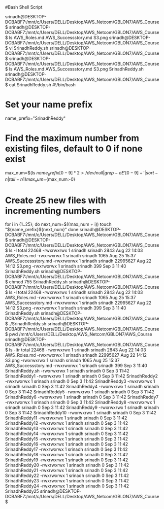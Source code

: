 #Bash Shell Script

srinadh@DESKTOP-DCBABF7:/mnt/c/Users/DELL/Desktop/AWS_Netcom/GBLON7/AWS_Course$
srinadh@DESKTOP-DCBABF7:/mnt/c/Users/DELL/Desktop/AWS_Netcom/GBLON7/AWS_Course$ ls
AWS_Roles.md  AWS_Successstory.md  S3.png
srinadh@DESKTOP-DCBABF7:/mnt/c/Users/DELL/Desktop/AWS_Netcom/GBLON7/AWS_Course$ vi SrinadhReddy.sh
srinadh@DESKTOP-DCBABF7:/mnt/c/Users/DELL/Desktop/AWS_Netcom/GBLON7/AWS_Course$ 
srinadh@DESKTOP-DCBABF7:/mnt/c/Users/DELL/Desktop/AWS_Netcom/GBLON7/AWS_Course$ ls
AWS_Roles.md  AWS_Successstory.md  S3.png  SrinadhReddy.sh
srinadh@DESKTOP-DCBABF7:/mnt/c/Users/DELL/Desktop/AWS_Netcom/GBLON7/AWS_Course$ cat SrinadhReddy.sh
#!/bin/bash

# Set your name prefix
name_prefix="SrinadhReddy"

# Find the maximum number from existing files, default to 0 if none exist
max_num=$(ls ${name_prefix}[0-9]* 2>/dev/null | grep -oE '[0-9]+' | sort -n | tail -n 1)
max_num=${max_num:-0}

# Create 25 new files with incrementing numbers

for i in {1..25}; do
            next_num=$((max_num + i))
                touch "${name_prefix}${next_num}"
        done
srinadh@DESKTOP-DCBABF7:/mnt/c/Users/DELL/Desktop/AWS_Netcom/GBLON7/AWS_Course$ 
srinadh@DESKTOP-DCBABF7:/mnt/c/Users/DELL/Desktop/AWS_Netcom/GBLON7/AWS_Course$ ls -l
total 22468
-rwxrwxrwx 1 srinadh srinadh     2843 Aug 22 14:03 AWS_Roles.md
-rwxrwxrwx 1 srinadh srinadh     1065 Aug 25 15:37 AWS_Successstory.md
-rwxrwxrwx 1 srinadh srinadh 22995627 Aug 22 14:12 S3.png
-rwxrwxrwx 1 srinadh srinadh      399 Sep  3 11:40 SrinadhReddy.sh
srinadh@DESKTOP-DCBABF7:/mnt/c/Users/DELL/Desktop/AWS_Netcom/GBLON7/AWS_Course$ chmod 755 SrinadhReddy.sh 
srinadh@DESKTOP-DCBABF7:/mnt/c/Users/DELL/Desktop/AWS_Netcom/GBLON7/AWS_Course$ ls -l
total 22468
-rwxrwxrwx 1 srinadh srinadh     2843 Aug 22 14:03 AWS_Roles.md
-rwxrwxrwx 1 srinadh srinadh     1065 Aug 25 15:37 AWS_Successstory.md
-rwxrwxrwx 1 srinadh srinadh 22995627 Aug 22 14:12 S3.png
-rwxrwxrwx 1 srinadh srinadh      399 Sep  3 11:40 SrinadhReddy.sh
srinadh@DESKTOP-DCBABF7:/mnt/c/Users/DELL/Desktop/AWS_Netcom/GBLON7/AWS_Course$ ./SrinadhReddy.sh 
srinadh@DESKTOP-DCBABF7:/mnt/c/Users/DELL/Desktop/AWS_Netcom/GBLON7/AWS_Course$ pwd
/mnt/c/Users/DELL/Desktop/AWS_Netcom/GBLON7/AWS_Course
srinadh@DESKTOP-DCBABF7:/mnt/c/Users/DELL/Desktop/AWS_Netcom/GBLON7/AWS_Course$ ls -ltr
total 22468
-rwxrwxrwx 1 srinadh srinadh     2843 Aug 22 14:03 AWS_Roles.md
-rwxrwxrwx 1 srinadh srinadh 22995627 Aug 22 14:12 S3.png
-rwxrwxrwx 1 srinadh srinadh     1065 Aug 25 15:37 AWS_Successstory.md
-rwxrwxrwx 1 srinadh srinadh      399 Sep  3 11:40 SrinadhReddy.sh
-rwxrwxrwx 1 srinadh srinadh        0 Sep  3 11:42 SrinadhReddy1
-rwxrwxrwx 1 srinadh srinadh        0 Sep  3 11:42 SrinadhReddy2
-rwxrwxrwx 1 srinadh srinadh        0 Sep  3 11:42 SrinadhReddy3
-rwxrwxrwx 1 srinadh srinadh        0 Sep  3 11:42 SrinadhReddy4
-rwxrwxrwx 1 srinadh srinadh        0 Sep  3 11:42 SrinadhReddy5
-rwxrwxrwx 1 srinadh srinadh        0 Sep  3 11:42 SrinadhReddy6
-rwxrwxrwx 1 srinadh srinadh        0 Sep  3 11:42 SrinadhReddy7
-rwxrwxrwx 1 srinadh srinadh        0 Sep  3 11:42 SrinadhReddy8
-rwxrwxrwx 1 srinadh srinadh        0 Sep  3 11:42 SrinadhReddy9
-rwxrwxrwx 1 srinadh srinadh        0 Sep  3 11:42 SrinadhReddy10
-rwxrwxrwx 1 srinadh srinadh        0 Sep  3 11:42 SrinadhReddy11
-rwxrwxrwx 1 srinadh srinadh        0 Sep  3 11:42 SrinadhReddy12
-rwxrwxrwx 1 srinadh srinadh        0 Sep  3 11:42 SrinadhReddy13
-rwxrwxrwx 1 srinadh srinadh        0 Sep  3 11:42 SrinadhReddy14
-rwxrwxrwx 1 srinadh srinadh        0 Sep  3 11:42 SrinadhReddy15
-rwxrwxrwx 1 srinadh srinadh        0 Sep  3 11:42 SrinadhReddy16
-rwxrwxrwx 1 srinadh srinadh        0 Sep  3 11:42 SrinadhReddy17
-rwxrwxrwx 1 srinadh srinadh        0 Sep  3 11:42 SrinadhReddy18
-rwxrwxrwx 1 srinadh srinadh        0 Sep  3 11:42 SrinadhReddy19
-rwxrwxrwx 1 srinadh srinadh        0 Sep  3 11:42 SrinadhReddy20
-rwxrwxrwx 1 srinadh srinadh        0 Sep  3 11:42 SrinadhReddy21
-rwxrwxrwx 1 srinadh srinadh        0 Sep  3 11:42 SrinadhReddy22
-rwxrwxrwx 1 srinadh srinadh        0 Sep  3 11:42 SrinadhReddy23
-rwxrwxrwx 1 srinadh srinadh        0 Sep  3 11:42 SrinadhReddy24
-rwxrwxrwx 1 srinadh srinadh        0 Sep  3 11:42 SrinadhReddy25
srinadh@DESKTOP-DCBABF7:/mnt/c/Users/DELL/Desktop/AWS_Netcom/GBLON7/AWS_Course$
